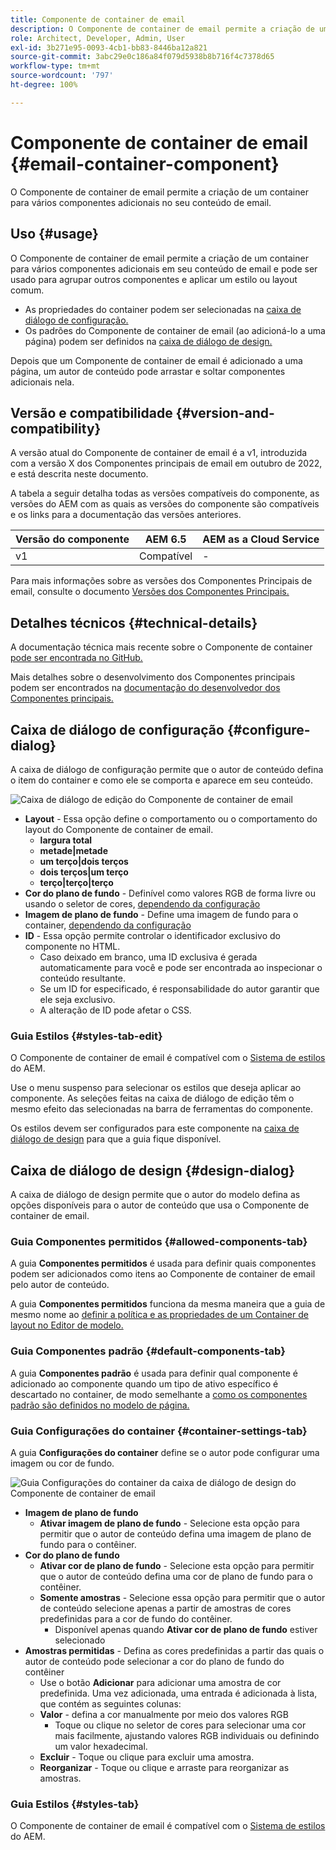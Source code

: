 ```yaml
---
title: Componente de container de email
description: O Componente de container de email permite a criação de um container para vários componentes adicionais no seu conteúdo de email.
role: Architect, Developer, Admin, User
exl-id: 3b271e95-0093-4cb1-bb83-8446ba12a821
source-git-commit: 3abc29e0c186a84f079d5938b8b716f4c7378d65
workflow-type: tm+mt
source-wordcount: '797'
ht-degree: 100%

---
```



# Componente de container de email {#email-container-component}

O Componente de container de email permite a criação de um container para vários componentes adicionais no seu conteúdo de email.

## Uso {#usage}

O Componente de container de email permite a criação de um container para vários componentes adicionais em seu conteúdo de email e pode ser usado para agrupar outros componentes e aplicar um estilo ou layout comum.

* As propriedades do container podem ser selecionadas na [caixa de diálogo de configuração.](#configure-dialog)
* Os padrões do Componente de container de email (ao adicioná-lo a uma página) podem ser definidos na [caixa de diálogo de design.](#design-dialog)

Depois que um Componente de container de email é adicionado a uma página, um autor de conteúdo pode arrastar e soltar componentes adicionais nela.

## Versão e compatibilidade {#version-and-compatibility}

A versão atual do Componente de container de email é a v1, introduzida com a versão X dos Componentes principais de email em outubro de 2022, e está descrita neste documento.

A tabela a seguir detalha todas as versões compatíveis do componente, as versões do AEM com as quais as versões do componente são compatíveis e os links para a documentação das versões anteriores.

| Versão do componente | AEM 6.5 | AEM as a Cloud Service |
|---|---|---|
| v1 | Compatível  | - |

Para mais informações sobre as versões dos Componentes Principais de email, consulte o documento [Versões dos Componentes Principais.](/help/email/versions.md)

## Detalhes técnicos {#technical-details}

A documentação técnica mais recente sobre o Componente de container [pode ser encontrada no GitHub.](https://adobe.com/go/aem_cmp_tech_email_container_v1)

Mais detalhes sobre o desenvolvimento dos Componentes principais podem ser encontrados na [documentação do desenvolvedor dos Componentes principais.](/help/developing/overview.md)

## Caixa de diálogo de configuração {#configure-dialog}

A caixa de diálogo de configuração permite que o autor de conteúdo defina o item do container e como ele se comporta e aparece em seu conteúdo.

![Caixa de diálogo de edição do Componente de container de email](/help/email/assets/email-container-configure.png)

* **Layout** - Essa opção define o comportamento ou o comportamento do layout do Componente de container de email.
   * **largura total**
   * **metade|metade**
   * **um terço|dois terços**
   * **dois terços|um terço**
   * **terço|terço|terço**
* **Cor do plano de fundo** - Definível como valores RGB de forma livre ou usando o seletor de cores, [dependendo da configuração](#container-settings-tab)
* **Imagem de plano de fundo** - Define uma imagem de fundo para o container, [dependendo da configuração](#container-settings-tab)
* **ID** - Essa opção permite controlar o identificador exclusivo do componente no HTML.
   * Caso deixado em branco, uma ID exclusiva é gerada automaticamente para você e pode ser encontrada ao inspecionar o conteúdo resultante.
   * Se um ID for especificado, é responsabilidade do autor garantir que ele seja exclusivo.
   * A alteração de ID pode afetar o CSS.

### Guia Estilos {#styles-tab-edit}

O Componente de container de email é compatível com o [Sistema de estilos](/help/get-started/authoring.md#component-styling) do AEM.

Use o menu suspenso para selecionar os estilos que deseja aplicar ao componente. As seleções feitas na caixa de diálogo de edição têm o mesmo efeito das selecionadas na barra de ferramentas do componente.

Os estilos devem ser configurados para este componente na [caixa de diálogo de design](#design-dialog) para que a guia fique disponível.

## Caixa de diálogo de design {#design-dialog}

A caixa de diálogo de design permite que o autor do modelo defina as opções disponíveis para o autor de conteúdo que usa o Componente de container de email.

### Guia Componentes permitidos {#allowed-components-tab}

A guia **Componentes permitidos** é usada para definir quais componentes podem ser adicionados como itens ao Componente de container de email pelo autor de conteúdo.

A guia **Componentes permitidos** funciona da mesma maneira que a guia de mesmo nome ao [definir a política e as propriedades de um Container de layout no Editor de modelo.](https://experienceleague.adobe.com/docs/experience-manager-cloud-service/sites/authoring/features/templates.html?lang=pt-BR)

### Guia Componentes padrão {#default-components-tab}

A guia **Componentes padrão** é usada para definir qual componente é adicionado ao componente quando um tipo de ativo específico é descartado no container, de modo semelhante a [como os componentes padrão são definidos no modelo de página.](https://experienceleague.adobe.com/docs/experience-manager-cloud-service/sites/authoring/features/templates.html?lang=pt-BR)

### Guia Configurações do container {#container-settings-tab}

A guia **Configurações do container** define se o autor pode configurar uma imagem ou cor de fundo.

![Guia Configurações do container da caixa de diálogo de design do Componente de container de email](/help/email/assets/email-container-design-container-settings.png)

* **Imagem de plano de fundo**
   * **Ativar imagem de plano de fundo** - Selecione esta opção para permitir que o autor de conteúdo defina uma imagem de plano de fundo para o contêiner.
* **Cor do plano de fundo**
   * **Ativar cor de plano de fundo** - Selecione esta opção para permitir que o autor de conteúdo defina uma cor de plano de fundo para o contêiner.
   * **Somente amostras** - Selecione essa opção para permitir que o autor de conteúdo selecione apenas a partir de amostras de cores predefinidas para a cor de fundo do contêiner.
      * Disponível apenas quando **Ativar cor de plano de fundo** estiver selecionado
* **Amostras permitidas** - Defina as cores predefinidas a partir das quais o autor de conteúdo pode selecionar a cor do plano de fundo do contêiner
   * Use o botão **Adicionar** para adicionar uma amostra de cor predefinida. Uma vez adicionada, uma entrada é adicionada à lista, que contém as seguintes colunas:
   * **Valor** - defina a cor manualmente por meio dos valores RGB
      * Toque ou clique no seletor de cores para selecionar uma cor mais facilmente, ajustando valores RGB individuais ou definindo um valor hexadecimal.
   * **Excluir** - Toque ou clique para excluir uma amostra.
   * **Reorganizar** - Toque ou clique e arraste para reorganizar as amostras.

### Guia Estilos {#styles-tab}

O Componente de container de email é compatível com o [Sistema de estilos](/help/get-started/authoring.md#component-styling) do AEM.
